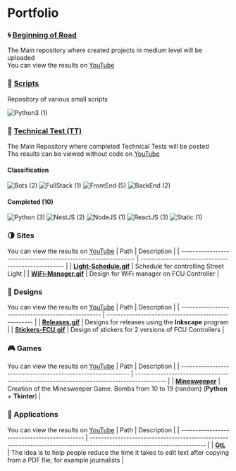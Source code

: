 # Portfolio

### :cyclone: [Beginning of Road](https://github.com/MoguchiyDD/Beginning-of-Road)
The Main repository where created projects in medium level will be uploaded \
You can view the results on [YouTube](https://www.youtube.com/playlist?list=PLe25Qgw2EMXDVmG1R65YzSU-u8oCPgatN)

### :door: [Scripts](https://github.com/MoguchiyDD/Box)
Repository of various small scripts
<div id="scripts" align="left">
  <img alt="Python3 (1)" src="https://img.shields.io/badge/Python3-1-B71C1C?style=for-the-badge" />
</div>

### :genie: [Technical Test (TT)](https://github.com/MoguchiyDD/TechnicalTest)
The Main Repository where completed Technical Tests will be posted \
The results can be viewed without code on [YouTube](https://www.youtube.com/playlist?list=PLe25Qgw2EMXArcVUY3pRjxn2shc-hLmXT)

#### Classification
<div id="technical-tests-types" align="left">
  <img alt="Bots (2)" src="https://img.shields.io/badge/Bots-2-B71C1C?style=for-the-badge" />
  <img alt="FullStack (1)" src="https://img.shields.io/badge/FullStack-1-B71C1C?style=for-the-badge" />
  <img alt="FrontEnd (5)" src="https://img.shields.io/badge/FrontEnd-5-B71C1C?style=for-the-badge" />
  <img alt="BackEnd (2)" src="https://img.shields.io/badge/BackEnd-2-B71C1C?style=for-the-badge" />
</div>

#### Completed (10)
<div id="technical-tests-language" align="left">
  <img alt="Python (3)" src="https://img.shields.io/badge/Python-3-1A237E?style=for-the-badge" />
  <img alt="NestJS (2)" src="https://img.shields.io/badge/NestJS-2-1A237E?style=for-the-badge" />
  <img alt="NodeJS (1)" src="https://img.shields.io/badge/NodeJS-1-1A237E?style=for-the-badge" />
  <img alt="ReactJS (3)" src="https://img.shields.io/badge/ReactJS-3-1A237E?style=for-the-badge" />
  <img alt="Static (1)" src="https://img.shields.io/badge/Static-1-1A237E?style=for-the-badge" />
</div>

### :last_quarter_moon: Sites
You can view the results on [YouTube](https://www.youtube.com/playlist?list=PLe25Qgw2EMXBSo_9ncaBndhur7ffn3yaB)
|                              Path                              |                     Description                     |
| -------------------------------------------------------------- | --------------------------------------------------- |
| **[Light-Schedule.gif](portfolio/Light-Schedule.gif)**         | Schedule for controlling Street Light               |
| **[WiFi-Manager.gif](portfolio/WiFi-Manager.gif)**             | Design for WiFi manager on FCU Controller           |

### :art: Designs
You can view the results on [YouTube](https://www.youtube.com/playlist?list=PLe25Qgw2EMXAABMCUZQoGRr8jjR1JFllY)
|                        Path                        |                     Description                      |
| -------------------------------------------------- | ---------------------------------------------------- |
| **[Releases.gif](portfolio/Releases.gif)**         | Designs for releases using the **Inkscape** program  |
| **[Stickers-FCU.gif](portfolio/Stickers-FCU.gif)** | Design of stickers for 2 versions of FCU Controllers |

### :video_game: Games
You can view the results on [YouTube](https://www.youtube.com/playlist?list=PLe25Qgw2EMXCn_hZP2_VwwIGJ1S9gQsXM)
|                             Path                             |                                        Description                                        |
| ------------------------------------------------------------ | ----------------------------------------------------------------------------------------- |
| **[Minesweeper](https://github.com/MoguchiyDD/Minesweeper)** | Creation of the Minesweeper Game. Bombs from 10 to 19 (random) (**Python** + **Tkinter**) |

### :izakaya_lantern: Applications
You can view the results on [YouTube](https://www.youtube.com/playlist?list=PLe25Qgw2EMXBYTcNX2VrCKijeUb8nuEyd)
|                     Path                     |                                                       Description                                                       |
| -------------------------------------------- | ----------------------------------------------------------------------------------------------------------------------- |
| **[GtL](https://github.com/MoguchiyDD/GtL)** | The idea is to help people reduce the time it takes to edit text after copying from a PDF file, for example journalists |
